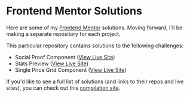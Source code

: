 # Frontend Mentor Solutions
Here are some of my [Frontend Mentor](https://www.frontendmentor.io/) solutions. Moving forward, I'll be making a separate repository for each project. 

This particular repository contains solutions to the following challenges:
- Social Proof Component ([View Live Site](https://fe-mentor-social-proof-mu.vercel.app/))
- Stats Preview ([View Live Site](https://fe-mentor-stats-card.vercel.app/))
- Single Price Grid Component ([View Live Site](https://fe-mentor-single-price-grid.vercel.app/))

If you'd like to see a full list of solutions (and links to their repos and live sites), you can check out this [compilation site](https://agitated-lewin-aa41a1.netlify.app/).